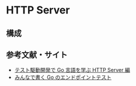 # HTTP Server

## 構成

## 参考文献・サイト

- [テスト駆動開発で Go 言語を学ぶ HTTP Server 編](https://andmorefine.gitbook.io/learn-go-with-tests/build-an-application/http-server)
- [みんなで書く Go のエンドポイントテスト](https://daisuzu.hatenablog.com/entry/2021/07/12/164241)
